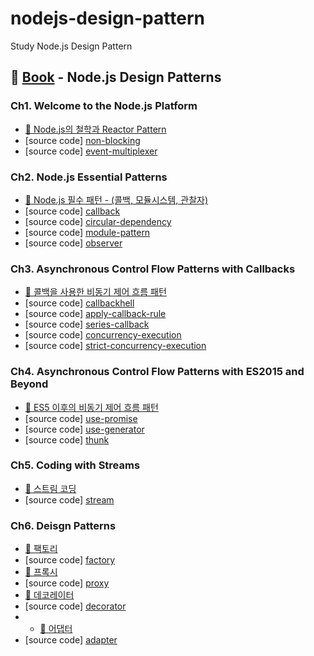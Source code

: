 # nodejs-design-pattern
Study Node.js Design Pattern

## 📕 [Book](https://www.nodejsdesignpatterns.com/) - Node.js Design Patterns

### Ch1. Welcome to the Node.js Platform
- [📝 Node.js의 철학과 Reactor Pattern](https://doong-jo.github.io/nodejs/2019/09/28/NodeJS-%EC%B2%A0%ED%95%99%EA%B3%BC-reactor-pattern/)
- [source code] [non-blocking](https://github.com/doong-jo/nodejs-design-pattern/blob/master/ch1/non-blocking.js)
- [source code] [event-multiplexer](https://github.com/doong-jo/nodejs-design-pattern/blob/master/ch1/event-demultiplexing.js)

### Ch2. Node.js Essential Patterns
- [📝 Node.js 필수 패턴 - (콜백, 모듈시스템, 관찰자)](https://doong-jo.github.io/nodejs/2019/09/29/NodeJS-%ED%95%84%EC%88%98-%ED%8C%A8%ED%84%B4-%EC%BD%9C%EB%B0%B1-%EB%AA%A8%EB%93%88%EC%8B%9C%EC%8A%A4%ED%85%9C-%EA%B4%80%EC%B0%B0%EC%9E%90/)
- [source code] [callback](https://github.com/doong-jo/nodejs-design-pattern/blob/master/ch2/callback.js)
- [source code] [circular-dependency](https://github.com/doong-jo/nodejs-design-pattern/tree/master/ch2/circular-dependency)
- [source code] [module-pattern](https://github.com/doong-jo/nodejs-design-pattern/blob/master/ch2/module-pattern.js)
- [source code] [observer](https://github.com/doong-jo/nodejs-design-pattern/blob/master/ch2/observer.js)

### Ch3. Asynchronous Control Flow Patterns with Callbacks
- [📝 콜백을 사용한 비동기 제어 흐름 패턴](https://doong-jo.github.io/nodejs/2019/10/12/%EC%BD%9C%EB%B0%B1%EC%9D%84-%EC%82%AC%EC%9A%A9%ED%95%9C-%EB%B9%84%EB%8F%99%EA%B8%B0-%EC%A0%9C%EC%96%B4-%ED%9D%90%EB%A6%84-%ED%8C%A8%ED%84%B4/)
- [source code] [callbackhell](https://github.com/doong-jo/nodejs-design-pattern/blob/master/ch3/callbackhell.js)
- [source code] [apply-callback-rule](https://github.com/doong-jo/nodejs-design-pattern/blob/master/ch3/apply-callback-rule.js)
- [source code] [series-callback](https://github.com/doong-jo/nodejs-design-pattern/blob/master/ch3/series-callback.js)
- [source code] [concurrency-execution](https://github.com/doong-jo/nodejs-design-pattern/blob/master/ch3/concurrency-execution.js)
- [source code] [strict-concurrency-execution](https://github.com/doong-jo/nodejs-design-pattern/blob/master/ch3/strict-concurrency-execution.js)

### Ch4. Asynchronous Control Flow Patterns with ES2015 and Beyond
- [📝 ES5 이후의 비동기 제어 흐름 패턴](https://doong-jo.github.io/nodejs/2019/10/12/ES5-이후의-비동기-제어-흐름-패턴/)
- [source code] [use-promise](https://github.com/doong-jo/nodejs-design-pattern/blob/master/ch4/use-promise.js)
- [source code] [use-generator](https://github.com/doong-jo/nodejs-design-pattern/blob/master/ch4/use-generator.js)
- [source code] [thunk](https://github.com/doong-jo/nodejs-design-pattern/blob/master/ch4/thunk.js)

### Ch5. Coding with Streams
- [📝 스트림 코딩](https://doong-jo.github.io/nodejs/2019/10/13/스트림-코딩/)
- [source code] [stream](https://github.com/doong-jo/nodejs-design-pattern/blob/master/ch5)

### Ch6. Deisgn Patterns
- [📝 팩토리](https://doong-jo.github.io/nodejs/2019/10/19/디자인패턴-팩토리/)
- [source code] [factory](https://github.com/doong-jo/nodejs-design-pattern/blob/master/ch6/factory)
- [📝 프록시](https://doong-jo.github.io/nodejs/2019/10/20/디자인패턴-프록시/)
- [source code] [proxy](https://github.com/doong-jo/nodejs-design-pattern/blob/master/ch6/proxy)
- [📝 데코레이터](https://doong-jo.github.io/nodejs/2019/10/20/디자인패턴-데코레이터/)
- [source code] [decorator](https://github.com/doong-jo/nodejs-design-pattern/blob/master/ch6/decorator/example.js)
- - [📝 어댑터](https://doong-jo.github.io/nodejs/2019/10/20/디자인패턴-어댑터/)
- [source code] [adapter](https://github.com/doong-jo/nodejs-design-pattern/blob/master/ch6/adapter/example.js)